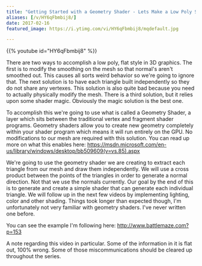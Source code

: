 ```yaml
---
title: "Getting Started with a Geometry Shader - Lets Make a Low Poly Shader - Part 1"
aliases: [/v/HY6qFbmbij8/]
date: 2017-02-16
featured_image: https://i.ytimg.com/vi/HY6qFbmbij8/mqdefault.jpg

---
```


{{% youtube id="HY6qFbmbij8" %}}

There are two ways to accomplish a low poly, flat style in 3D graphics. The first is to modify the smoothing on the mesh so that normal's aren't smoothed out. This causes all sorts weird behavior so we're going to ignore that. The next solution is to have each triangle built independently so they do not share any vertexes. This solution is also quite bad because you need to actually physically modify the mesh. There is a third solution, but it relies upon some shader magic. Obviously the magic solution is the best one.

To accomplish this we're going to use what is called a Geometry Shader, a layer which sits between the traditional vertex and fragment shader programs. Geometry shaders allow you to create new geometry completely within your shader program which means it will run entirely on the GPU. No modifications to our mesh are required with this solution. You can read up more on what this enables here: https://msdn.microsoft.com/en-us/library/windows/desktop/bb509609(v=vs.85).aspx

We're going to use the geometry shader we are creating to extract each triangle from our mesh and draw them independently. We will use a cross product between the points of the triangles in order to generate a normal direction. Not that we use the normals currently. Our goal by the end of this is to generate and create a simple shader that can generate each individual triangle. We will follow up in the next few videos by implementing lighting, color and other shading. Things took longer than expected though, I'm unfortunately not very familiar with geometry shaders. I've never written one before.

You can see the example I'm following here: http://www.battlemaze.com?p=153

A note regarding this video in particular. Some of the information in it is flat out, 100% wrong. Some of those miscommunications should be cleared up throughout the series.